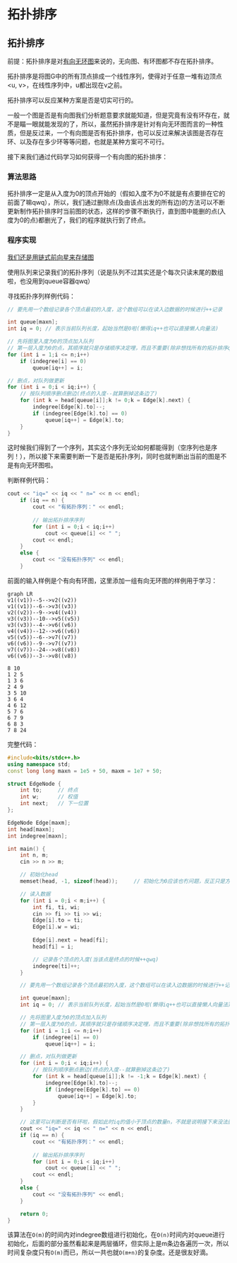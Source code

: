 # 拓扑排序




## 拓扑排序

前提：拓扑排序是对<u>有向无环图</u>来说的，无向图、有环图都不存在拓扑排序。

拓扑排序是将图G中的所有顶点排成一个线性序列，使得对于任意一堆有边顶点<u, v>，在线性序列中，u都出现在v之前。

拓扑排序可以反应某种方案是否是切实可行的。

一般一个图是否是有向图我们分析题意要求就能知道，但是究竟有没有环存在，就不是瞄一眼就能发现的了，所以，虽然拓扑排序是针对有向无环图而言的一种性质，但是反过来，一个有向图是否有拓扑排序，也可以反过来解决该图是否存在环、以及存在多少环等等问题，也就是某种方案可不可行。



接下来我们通过代码学习如何获得一个有向图的拓扑排序：



### 算法思路

拓扑排序一定是从入度为0的顶点开始的（假如入度不为0不就是有点要排在它的前面了嘛qwq），所以，我们通过删除点(及由该点出发的所有边)的方法可以不断更新制作拓扑排序时当前图的状态，这样的步骤不断执行，直到图中能删的点(入度为0的点)都删光了，我们的程序就执行到了终点。



### 程序实现

<u>我们还是用链式前向星来存储图</u>

使用队列来记录我们的拓扑序列（说是队列不过其实还是个每次只读末尾的数组啦，也没用到queue容器qwq）



寻找拓扑序列样例代码：

```cpp
// 要先用一个数组记录各个顶点最初的入度，这个数组可以在读入边数据的时候进行++记录

int queue[maxn];
int iq = 0;	// 表示当前队列长度，起始当然是0啦(懒得iq++也可以直接懒人向量法)

// 先将图里入度为0的顶点加入队列
// 第一层入度为0的点，其顺序就只是存储顺序决定哩，而且不重要(除非想找所有的拓扑排序qwq)
for (int i = 1;i <= n;i++)
    if (indegree[i] == 0)
        queue[iq++] = i;

// 删点，对队列做更新
for (int i = 0;i < iq;i++) {
    // 按队列顺序删点删边(终点的入度--就算删掉这条边了)
    for (int k = head[queue[i]];k != 0;k = Edge[k].next) {
        indegree[Edge[k].to]--;
        if (indegree[Edge[k].to] == 0)
            queue[iq++] = Edge[k].to;
    }
}
```

这时候我们得到了一个序列，其实这个序列无论如何都能得到（空序列也是序列！），所以接下来需要判断一下是否是拓扑序列，同时也就判断出当前的图是不是有向无环图啦。

判断样例代码：

```cpp
cout << "iq=" << iq << " n=" << n << endl;
	if (iq == n) {
		cout << "有拓扑序列：" << endl;
		
		// 输出拓扑排序序列
		for (int i = 0;i < iq;i++)
			cout << queue[i] << " ";
		cout << endl;
	}
	else {
		cout << "没有拓扑序列" << endl;
	}
```



前面的输入样例是个有向有环图，这里添加一组有向无环图的样例用于学习：

```mermaid
graph LR
v1((v1))--5-->v2((v2))
v1((v1))--6-->v3((v3))
v2((v2))--9-->v4((v4))
v3((v3))--10-->v5((v5))
v3((v3))--4-->v6((v6))
v4((v4))--12-->v6((v6))
v5((v5))--6-->v7((v7))
v6((v6))--9-->v7((v7))
v7((v7))--24-->v8((v8))
v6((v6))--3-->v8((v8))
```



```plaintext
8 10
1 2 5
1 3 6
2 4 9
3 5 10
3 6 4
4 6 12
5 7 6
6 7 9
6 8 3
7 8 24
```



完整代码：

```cpp
#include<bits/stdc++.h>
using namespace std;
const long long maxn = 1e5 + 50, maxm = 1e7 + 50;

struct EdgeNode {
	int to;		// 终点
	int w;		// 权值
	int next;	// 下一位置
};

EdgeNode Edge[maxm];
int head[maxn];
int indegree[maxn];

int main() {
	int n, m;
	cin >> n >> m;

	// 初始化head
	memset(head, -1, sizeof(head));		// 初始化为0应该也冇问题，反正只是方便我们判断终点啦，想用向量也行qwq

	// 读入数据
	for (int i = 0;i < m;i++) {
		int fi, ti, wi;
		cin >> fi >> ti >> wi;
		Edge[i].to = ti;
		Edge[i].w = wi;
		
		Edge[i].next = head[fi];
		head[fi] = i;

		// 记录各个顶点的入度(当该点是终点的时候++qwq)
		indegree[ti]++;
	}

	// 要先用一个数组记录各个顶点最初的入度，这个数组可以在读入边数据的时候进行++记录

	int queue[maxn];
	int iq = 0;	// 表示当前队列长度，起始当然是0啦(懒得iq++也可以直接懒人向量法)

	// 先将图里入度为0的顶点加入队列
	// 第一层入度为0的点，其顺序就只是存储顺序决定哩，而且不重要(除非想找所有的拓扑排序qwq)
	for (int i = 1;i <= n;i++)
		if (indegree[i] == 0)
			queue[iq++] = i;

	// 删点，对队列做更新
	for (int i = 0;i < iq;i++) {
		// 按队列顺序删点删边(终点的入度--就算删掉这条边了)
		for (int k = head[queue[i]];k != -1;k = Edge[k].next) {
			indegree[Edge[k].to]--;
			if (indegree[Edge[k].to] == 0)
				queue[iq++] = Edge[k].to;
		}
	}

	// 这里可以判断是否有环啦，假如此时iq的值小于顶点的数量n，不就是说明接下来没法删边了嘛，也就是说最后剩下了环。
	cout << "iq=" << iq << " n=" << n << endl;
	if (iq == n) {
		cout << "有拓扑序列：" << endl;
		
		// 输出拓扑排序序列
		for (int i = 0;i < iq;i++)
			cout << queue[i] << " ";
		cout << endl;
	}
	else {
		cout << "没有拓扑序列" << endl;
	}

	return 0;
}

```

该算法在`O(m)`的时间内对indegree数组进行初始化，在`O(n)`时间内对queue进行初始化，后面的部分虽然看起来是两层循环，但实际上是m条边各遍历一次，所以时间复杂度只有`O(m)`而已，所以一共也就`O(m+n)`的复杂度。还是很友好滴。

